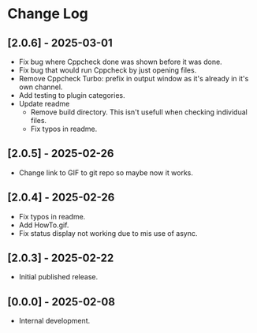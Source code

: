 # Change Log

## [2.0.6] - 2025-03-01
- Fix bug where Cppcheck done was shown before it was done.
- Fix bug that would run Cppcheck by just opening files.
- Remove Cppcheck Turbo: prefix in output window as it's already in it's own channel.
- Add testing to plugin categories.
- Update readme
    - Remove build directory. This isn't usefull when checking individual files. 
    - Fix typos in readme.


## [2.0.5] - 2025-02-26
- Change link to GIF to git repo so maybe now it works.

## [2.0.4] - 2025-02-26
- Fix typos in readme.
- Add HowTo.gif.
- Fix status display not working due to mis use of async.

## [2.0.3] - 2025-02-22
- Initial published release.

## [0.0.0] - 2025-02-08
- Internal development.
